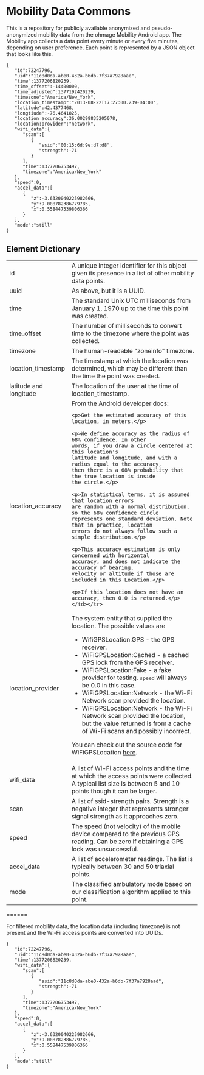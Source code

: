 # Mobility Data Commons

This is a repository for publicly available anonymized and pseudo-anonymized mobility data from the ohmage Mobility 
Android app. The Mobility app collects a data point every minute or every five minutes, depending on user preference. Each
point is represented by a JSON object that looks like this.

    {
       "id":72247796,
       "uid":"11c8d0da-abe0-432a-b6db-7f37a7928aae",
       "time":1377206820239,
       "time_offset":-14400000,
       "time_adjusted":1377192420239,
       "timezone":"America/New_York",
       "location_timestamp":"2013-08-22T17:27:00.239-04:00",
       "latitude":42.4377468,
       "longtiude":-76.4641825,
       "location_accuracy":36.00299835205078,
       "location:provider":"network",
       "wifi_data":{
          "scan":[
             {
                "ssid":"00:15:6d:9e:d7:d8",
                "strength":-71
             }
          ],
          "time":1377206753497,
          "timezone":"America/New_York"
       },
       "speed":0,
       "accel_data":[
          {
             "z":-3.6320040225982666,
             "y":9.008782386779785,
             "x":0.558447539806366
          }       
       ],
       "mode":"still"
    }
    
## Element Dictionary

<table>
<tr><td>id</td><td>A unique integer identifier for this object given its presence in a list of other mobility data points.</td></tr>
<tr><td>uuid</td><td>As above, but it is a UUID.</td></tr>
<tr><td>time</td><td>The standard Unix UTC milliseconds from January 1, 1970 up to the time this point was created.</td></tr>
<tr><td>time_offset</td><td>The number of milliseconds to convert time to the timezone where the point was collected.</td></tr>
<tr><td>timezone</td><td>The human-readable "zoneinfo" timezone.</td></tr>
<tr><td>location_timestamp</td><td>The timestamp at which the location was determined, which may be different than the time the point was created.</td></tr>
<tr><td>latitude and longitude</td><td>The location of the user at the time of location_timestamp.</td></tr>
<tr><td>location_accuracy</td><td>From the Android developer docs: 

    <p>Get the estimated accuracy of this location, in meters.</p>
    
    <p>We define accuracy as the radius of 68% confidence. In other
    words, if you draw a circle centered at this location's
    latitude and longitude, and with a radius equal to the accuracy,
    then there is a 68% probability that the true location is inside
    the circle.</p>
    
    <p>In statistical terms, it is assumed that location errors
    are random with a normal distribution, so the 68% confidence circle
    represents one standard deviation. Note that in practice, location
    errors do not always follow such a simple distribution.</p>
    
    <p>This accuracy estimation is only concerned with horizontal
    accuracy, and does not indicate the accuracy of bearing,
    velocity or altitude if those are included in this Location.</p>

    <p>If this location does not have an accuracy, then 0.0 is returned.</p></td></tr>
    
<tr><td>location_provider</td><td>The system entity that supplied the location. The possible values are 
<ul>
<li>WifiGPSLocation:GPS - the GPS receiver.</li>
<li>WiFiGPSLocation:Cached - a cached GPS lock from the GPS receiver.</li>
<li>WiFiGPSLocation:Fake - a fake provider for testing. <tt>speed</tt> will always be 0.0 in this case.</li>
<li>WiFiGPSLocation:Network - the Wi-Fi Network scan provided the location.</li>
<li>WiFiGPSLocation:Network - the Wi-Fi Network scan provided the location, but the value returned is from a cache of Wi-Fi scans and possibly incorrect.</li>
</ul>
<p>You can check out the source code for WiFiGPSLocation <a href="https://github.com/ohmage/wi-fi-gps-location">here</a>.
</td></tr>

<tr><td>wifi_data</td><td>A list of Wi-Fi access points and the time at which the access points were collected. A typical list size is between 5 and 10 points though it can be larger.</td></tr>
<tr><td>scan</td><td>A list of ssid-strength pairs. Strength is a negative integer that represents stronger signal strength as it approaches zero.</td></tr>
<tr><td>speed</td><td>The speed (not velocity) of the mobile device compared to the previous GPS reading. Can be zero if obtaining a GPS lock was unsuccessful.</td></tr>
<tr><td>accel_data</td><td>A list of accelerometer readings. The list is typically between 30 and 50 triaxial points.</td></tr>
<tr><td>mode</td><td>The classified ambulatory mode based on our classification algorithm applied to this point.</td></tr>
</table>

======

For filtered mobility data, the location data (including timezone) is not present and the Wi-Fi access points are converted into UUIDs.

    {
       "id":72247796,
       "uid":"11c8d0da-abe0-432a-b6db-7f37a7928aae",
       "time":1377206820239,
       "wifi_data":{
          "scan":[
             {
                "ssid":"11c8d0da-abe0-432a-b6db-7f37a7928aad",
                "strength":-71
             }
          ],
          "time":1377206753497,
          "timezone":"America/New_York"
       },
       "speed":0,
       "accel_data":[
          {
             "z":-3.6320040225982666,
             "y":9.008782386779785,
             "x":0.558447539806366
          }       
       ],
       "mode":"still"
    }

